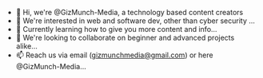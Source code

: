 - 👋 Hi, we're @GizMunch-Media, a technology based content creators
- 👀 We're interested in web and software dev, other than cyber security ...
- 🌱 Currently learning how to give you more content and info...
- 💞️ We're looking to collaborate on beginner and advanced projects alike...
- 📫 Reach us via email (gizmunchmedia@gmail.com) or here @GizMunch-Media...

<!---
GizMunch-Media/GizMunch-Media is a ✨ special ✨ repository because its `README.md` (this file) appears on your GitHub profile.
You can click the Preview link to take a look at your changes.
--->
